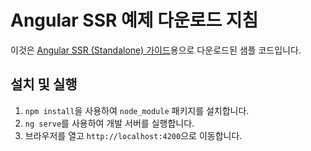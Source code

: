 # Angular SSR 예제 다운로드 지침

이것은 [Angular SSR (Standalone) 가이드](https://angular.io/guide/ssr)용으로 다운로드된 샘플 코드입니다.

## 설치 및 실행

1. `npm install`을 사용하여 `node_module` 패키지를 설치합니다.
2. `ng serve`를 사용하여 개발 서버를 실행합니다.
3. 브라우저를 열고 `http://localhost:4200`으로 이동합니다.